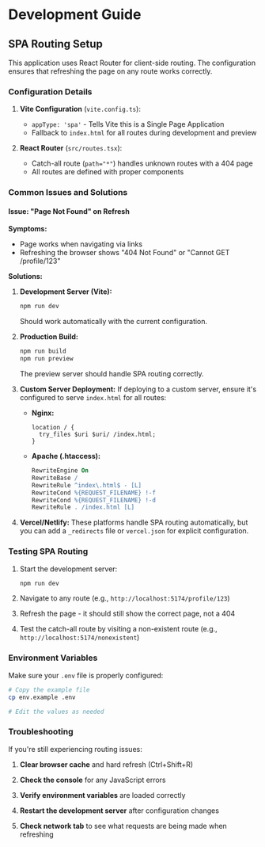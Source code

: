 # Development Guide

## SPA Routing Setup

This application uses React Router for client-side routing. The configuration ensures that refreshing the page on any route works correctly.

### Configuration Details

1. **Vite Configuration** (`vite.config.ts`):
   - `appType: 'spa'` - Tells Vite this is a Single Page Application
   - Fallback to `index.html` for all routes during development and preview

2. **React Router** (`src/routes.tsx`):
   - Catch-all route (`path="*"`) handles unknown routes with a 404 page
   - All routes are defined with proper components

### Common Issues and Solutions

#### Issue: "Page Not Found" on Refresh

**Symptoms:**
- Page works when navigating via links
- Refreshing the browser shows "404 Not Found" or "Cannot GET /profile/123"

**Solutions:**

1. **Development Server (Vite):**
   ```bash
   npm run dev
   ```
   Should work automatically with the current configuration.

2. **Production Build:**
   ```bash
   npm run build
   npm run preview
   ```
   The preview server should handle SPA routing correctly.

3. **Custom Server Deployment:**
   If deploying to a custom server, ensure it's configured to serve `index.html` for all routes:
   
   - **Nginx:**
     ```nginx
     location / {
       try_files $uri $uri/ /index.html;
     }
     ```
   
   - **Apache (.htaccess):**
     ```apache
     RewriteEngine On
     RewriteBase /
     RewriteRule ^index\.html$ - [L]
     RewriteCond %{REQUEST_FILENAME} !-f
     RewriteCond %{REQUEST_FILENAME} !-d
     RewriteRule . /index.html [L]
     ```

4. **Vercel/Netlify:**
   These platforms handle SPA routing automatically, but you can add a `_redirects` file or `vercel.json` for explicit configuration.

### Testing SPA Routing

1. Start the development server:
   ```bash
   npm run dev
   ```

2. Navigate to any route (e.g., `http://localhost:5174/profile/123`)

3. Refresh the page - it should still show the correct page, not a 404

4. Test the catch-all route by visiting a non-existent route (e.g., `http://localhost:5174/nonexistent`)

### Environment Variables

Make sure your `.env` file is properly configured:

```bash
# Copy the example file
cp env.example .env

# Edit the values as needed
```

### Troubleshooting

If you're still experiencing routing issues:

1. **Clear browser cache** and hard refresh (Ctrl+Shift+R)

2. **Check the console** for any JavaScript errors

3. **Verify environment variables** are loaded correctly

4. **Restart the development server** after configuration changes

5. **Check network tab** to see what requests are being made when refreshing 